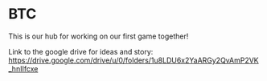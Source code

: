 # BTC
This is our hub for working on our first game together!

Link to the google drive for ideas and story:
https://drive.google.com/drive/u/0/folders/1u8LDU6x2YaARGy2QvAmP2VK_hnIIfcxe
